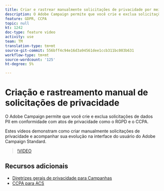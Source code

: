 ```yaml
---
title: Criar e rastrear manualmente solicitações de privacidade por meio da interface do usuário do Adobe Campaign
description: O Adobe Campaign permite que você crie e exclua solicitações de dados PII em conformidade com atos de privacidade como o RGPD e o CCPA. Estes vídeos demonstram como criar manualmente solicitações de privacidade e acompanhar sua evolução na interface do usuário do Adobe Campaign Standard.
feature: GDPR, CCPA
topic: null
kt: 1242
doc-type: feature video
activity: use
team: TM
translation-type: tm+mt
source-git-commit: 556bff4c94e16d3a94561dee1ccb311bc003b631
workflow-type: tm+mt
source-wordcount: '125'
ht-degree: 5%

---
```



# Criação e rastreamento manual de solicitações de privacidade

O Adobe Campaign permite que você crie e exclua solicitações de dados PII em conformidade com atos de privacidade como o RGPD e o CCPA.

Estes vídeos demonstram como criar manualmente solicitações de privacidade e acompanhar sua evolução na interface do usuário do Adobe Campaign Standard.

>[!VIDEO](https://video.tv.adobe.com/v/29235?quality=12)

## Recursos adicionais

* [Diretrizes gerais de privacidade para Campanhas](https://helpx.adobe.com/br/campaign/kb/campaign-privacy-overview.html)
* [CCPA para ACS](https://helpx.adobe.com/campaign/kb/acs-privacy.html#ccpa)
